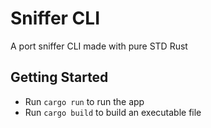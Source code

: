 # Sniffer CLI

A port sniffer CLI made with pure STD Rust

## Getting Started

- Run `cargo run` to run the app
- Run `cargo build` to build an executable file
